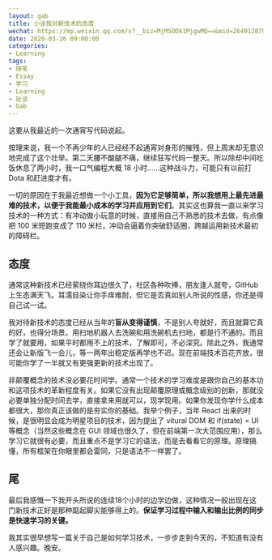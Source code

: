 ```yaml
---
layout: gab
title: 小谈我对新技术的态度
wechat: https://mp.weixin.qq.com/s?__biz=MjM5ODk1MjgwMQ==&mid=2649120791&idx=1&sn=d90a1a2151bef4e8f4536cb15dc85af5&chksm=bed02a1989a7a30f523f2cd7b9f4045393d8c8f7cd0e403b48fb6cd4b640f7ed14b902ac8918&token=1920432080&lang=zh_CN#rd
date: 2020-03-26 09:00:00
categories:
- Learning
tags:
- 随笔
- Essay
- 学习
- Learning
- 扯谈
- Gab
---
```



这要从我最近的一次通宵写代码说起。

按理来说，我一个不再少年的人已经经不起通宵对身形的摧残，但上周末却无意识地完成了这个壮举。第二天腰不酸腿不痛，继续狂写代码一整天。所以除却中间吃饭休息了两小时，我一口气编程大概 18 小时……这种战斗力，可能只有以前打 Dota 和赶进度才有。

一切的原因在于我最近想做一个小工具，**因为它足够简单，所以我想用上最先进最难的技术，以便于我能最小成本的学习并应用到它们**。其实这也算我一直以来学习技术的一种方式：有冲动做小玩意的时候，直接用自己不熟悉的技术去做，有点像把 100 米短跑变成了 110 米栏，冲动会逼着你突破舒适圈，跨越运用新技术最初的障碍栏。

## 态度

通常这种新技术已经萦绕你耳边很久了，社区各种吹捧，朋友逢人就夸，GitHub上生态满天飞。耳濡目染让你手痒难耐，但它是否真如别人所说的性感，你还是得自己试一试。

我对待新技术的态度已经从当年的**盲从变得谨慎**，不是别人夸就好，而且就算它真的好，也得分场景。用扫地机器人去洗碗和用洗碗机去扫地，都是行不通的。而且学了就要用，如果平时都用不上的技术，了解即可，不必深究。除此之外，我通常还会让新版飞一会儿，等一两年出稳定版再学也不迟。现在前端技术百花齐放，很可能你学了一半就又有更强更新的技术出现了。

非颠覆概念的技术没必要花时间学。通常一个技术的学习难度是跟你自己的基本功和这项技术的革新程度有关。如果它没有出现颠覆原理或概念级别的创新，那就没必要单独分配时间去学，直接拿来用就可以，现学现用。如果你发现你学什么成本都很大，那你真正该做的是夯实你的基础。我举个例子，当年 React 出来的时候，是很明显会成为明星项目的技术，因为提出了 vitural DOM 和 if(state) = UI 等概念（当然这些概念在 GUI 领域也很久了，但在前端第一次大范围应用），那么学习它就很有必要，而且重点不是学习它的语法，而是去看看它的原理。原理搞懂，所有框架在你眼里都会雷同，只是语法不一样罢了。

## 尾

最后我感慨一下我开头所说的连续18个小时的边学边做，这种情况一般出现在这门新技术正好是那种踮起脚尖能够得上的。**保证学习过程中输入和输出比例的同步是快速学习的关键。**

我其实很早想写一篇关于自己是如何学习技术，一步步走到今天的，不知道有没有人感兴趣。晚安。
